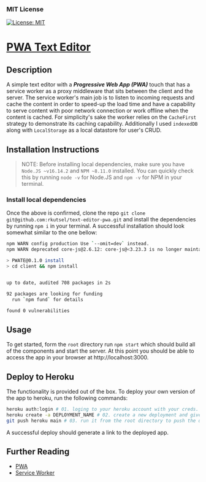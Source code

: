 ### MIT License

[![License: MIT](https://img.shields.io/badge/License-MIT-yellow.svg)](https://opensource.org/licenses/MIT)

# [PWA Text Editor](https://jatepwa.herokuapp.com/)

## Description

A simple text editor with a **_Progressive Web App (PWA)_** touch that has a service worker as a proxy middleware that sits between the client and the server. The service worker's main job is to listen to incoming requests and cache the content in order to speed-up the load time and have a capability to serve content with poor network connection or work offline when the content is cached. For simplicity's sake the worker relies on the `CacheFirst` strategy to demonstrate its caching capability. Additionally I used `indexedDB` along with `LocalStorage` as a local datastore for user's CRUD.

## Installation Instructions

> NOTE: Before installing local dependencies, make sure you have `Node.JS ~v16.14.2` and `NPM ~8.11.0` installed. You can quickly check this by running `node -v` for Node.JS and `npm -v` for NPM in your terminal.

### Install local dependencies

Once the above is confirmed, clone the repo `git clone git@github.com:rkutsel/text-editor-pwa.git` and install the dependencies by running `npm i` in your terminal. A successful installation should look somewhat similar to the one bellow:

```bash
npm WARN config production Use `--omit=dev` instead.
npm WARN deprecated core-js@2.6.12: core-js@<3.23.3 is no longer maintained and not recommended for usage due to the number of issues. Because of the V8 engine whims, feature detection in old core-js versions could cause a slowdown up to 100x even if nothing is polyfilled. Some versions have web compatibility issues. Please, upgrade your dependencies to the actual version of core-js.

> PWATE@0.1.0 install
> cd client && npm install


up to date, audited 708 packages in 2s

92 packages are looking for funding
  run `npm fund` for details

found 0 vulnerabilities
```

## Usage

To get started, form the `root` directory run `npm start` which should build all of the components and start the server. At this point you should be able to access the app in your browser at http://localhost:3000.

## Deploy to Heroku

The functionality is provided out of the box. To deploy your own version of the app to heroku, run the following commands:

```bash
heroku auth:login # 01. loging to your heroku account with your creds.
heroku create -a DEPLOYMENT_NAME # 02. create a new deployment and give it a name. name is optional. 
git push heroku main # 03. run it from the root directory to push the deployment to heroku. 
```

A successful deploy should generate a link to the deployed app.

## Further Reading

- [PWA](https://web.dev/progressive-web-apps/)
- [Service Worker](https://web.dev/learn/pwa/service-workers/)
